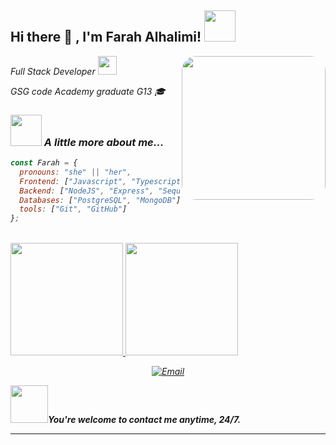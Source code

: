 
<h2> Hi there 👋 , I'm Farah Alhalimi! <img src="https://media.giphy.com/media/mGcNjsfWAjY5AEZNw6/giphy.gif" width="50"></h2>
<img align='right' src="https://static.vecteezy.com/system/resources/previews/023/865/876/non_2x/female-programmer-working-on-computer-at-night-free-vector.jpg" width="230" style="border-radius: 10%;">

<p><em>Full Stack Developer <img src="https://media.giphy.com/media/WUlplcMpOCEmTGBtBW/giphy.gif" width="30"> 
</em>
</p>
<em>GSG code Academy graduate G13 🎓 <em>




### <img src="https://media.giphy.com/media/VgCDAzcKvsR6OM0uWg/giphy.gif" width="50"> A little more about me...  

```javascript
const Farah = {
  pronouns: "she" || "her",
  Frontend: ["Javascript", "Typescript", "HTML", "CSS", "ReactJS", "Material UI", "NextJS"],
  Backend: ["NodeJS", "Express", "Sequelize"],
  Databases: ["PostgreSQL", "MongoDB"],
  tools: ["Git", "GitHub"]
};

```
<br/>

<a href="https://github.com/Farah202324">
  <img height="180em" src="https://github-readme-stats.vercel.app/api?username=Farah202324&theme=tokyonight&show_icons=true" />
  <img height="180em" src="https://github-readme-stats.vercel.app/api/top-langs/?username=Farah202324&theme=tokyonight" />
</a>

<br/>

<p align="center">
<a href="mailto:engfarahhalimy@gmail.com"><img alt="Email" src="https://img.shields.io/badge/Email-engfarahhalimy@gmail.com-blue?style=flat-square&logo=gmail"></a>
</p>
<img src="https://media.giphy.com/media/LnQjpWaON8nhr21vNW/giphy.gif" width="60"><b>You're welcome to contact me anytime, 24/7.</b>
<em>


---

